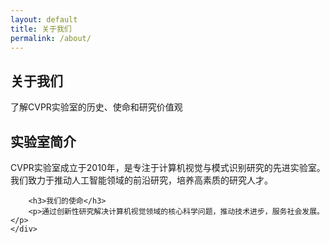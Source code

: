 ```yaml
---
layout: default
title: 关于我们
permalink: /about/
---
```


<section class="page-header">
    <div class="container">
        <h1>关于我们</h1>
        <p>了解CVPR实验室的历史、使命和研究价值观</p>
    </div>
</section>

<section class="content-section">
    <div class="container">
        <h2>实验室简介</h2>
        <p>CVPR实验室成立于2010年，是专注于计算机视觉与模式识别研究的先进实验室。我们致力于推动人工智能领域的前沿研究，培养高素质的研究人才。</p>
        
        <h3>我们的使命</h3>
        <p>通过创新性研究解决计算机视觉领域的核心科学问题，推动技术进步，服务社会发展。</p>
    </div>
</section>